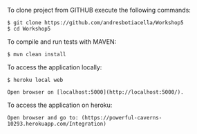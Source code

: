 To clone project from GITHUB execute the following commands:
```
$ git clone https://github.com/andresbotiacella/Workshop5
$ cd Workshop5
```

To compile and run tests with MAVEN:
```
$ mvn clean install
```

To access the application locally:
```
$ heroku local web

Open browser on [localhost:5000](http://localhost:5000/).
```

To access the application on heroku:
```
Open browser and go to: (https://powerful-caverns-10293.herokuapp.com/Integration)
```